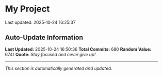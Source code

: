 # My Project


Last updated: 2025-10-24 16:25:37















































































































































































































































































































































































































































































































































































































































































































































































































































































































































































































































































































## Auto-Update Information

**Last Updated:** 2025-10-24 16:50:36
**Total Commits:** 680
**Random Value:** 6741
**Quote:** _Stay focused and never give up!_

---
_This section is automatically generated and updated._